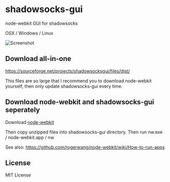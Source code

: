 shadowsocks-gui
===============

node-webkit GUI for shadowsocks

OSX / Windows / Linux

![Screenshot](http://ww1.sinaimg.cn/large/4a7494e9jw1e55jz443cuj20h20gadgu.jpg)

Download all-in-one
--------------------

https://sourceforge.net/projects/shadowsocksgui/files/dist/

This files are so large that I recommend you to download node-webkit yourself, then only update shadowsocks-gui every time.

Download node-webkit and shadowsocks-gui seperately
-----------------------------------------------------

Download [node-webkit](https://github.com/rogerwang/node-webkit#downloads)

Then copy unzipped files into shadowsocks-gui directory. Then run nw.exe / node-webkit.app / nw

See also: https://github.com/rogerwang/node-webkit/wiki/How-to-run-apps

License
--------
MIT License
